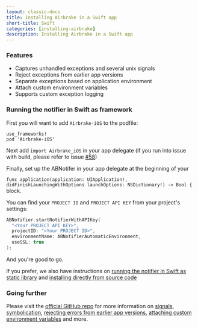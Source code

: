 ```yaml
---
layout: classic-docs
title: Installing Airbrake in a Swift app
short-title: Swift
categories: [installing-airbrake]
description: Installing Airbrake in a Swift app
---
```


### Features
- Captures unhandled exceptions and several unix signals
- Reject exceptions from earlier app versions
- Separate exceptions based on application environment
- Attach custom environment variables
- Supports custom exception logging

### Running the notifier in Swift as framework

First you will want to add `Airbrake-iOS` to the podfile:

```pod
use_frameworks!
pod 'Airbrake-iOS'
```

Next add `import Airbrake_iOS` in your app delegate (if you run into issue with
build, please refer to issue
[#58](https://github.com/airbrake/airbrake-ios/issues/58))

Finally, set up the ABNotifer in your app delegate at the beginning of your

`func application(application: UIApplication!, didFinishLaunchingWithOptions launchOptions: NSDictionary!) -> Bool {` block.

You can find your `PROJECT ID` and `PROJECT API KEY` from your project's settings:

```swift
ABNotifier.startNotifierWithAPIKey(
  "<Your PROJECT API KEY>",
  projectID: "<Your PROJECT ID>",
  environmentName: ABNotifierAutomaticEnvironment,
  useSSL: true
);
```

And you're good to go.

If you prefer, we also have instructions on [running the notifier in Swift as static
library](https://github.com/airbrake/airbrake-ios/#running-the-notifier-in-swift-as-static-library)
and [installing directly from source
code](https://github.com/airbrake/airbrake-ios#directly-from-source-code)


### Going further
Please visit the [official GitHub repo](https://github.com/airbrake/airbrake-ios) for more information on
[signals](https://github.com/airbrake/airbrake-ios/#signals),
[symbolication](https://github.com/airbrake/airbrake-ios/#symbolication),
[rejecting errors from earlier app
versions](https://github.com/airbrake/airbrake-ios/#versioning), [attaching
custom environment
variables](https://github.com/airbrake/airbrake-ios/#environment-variables) and
more.
